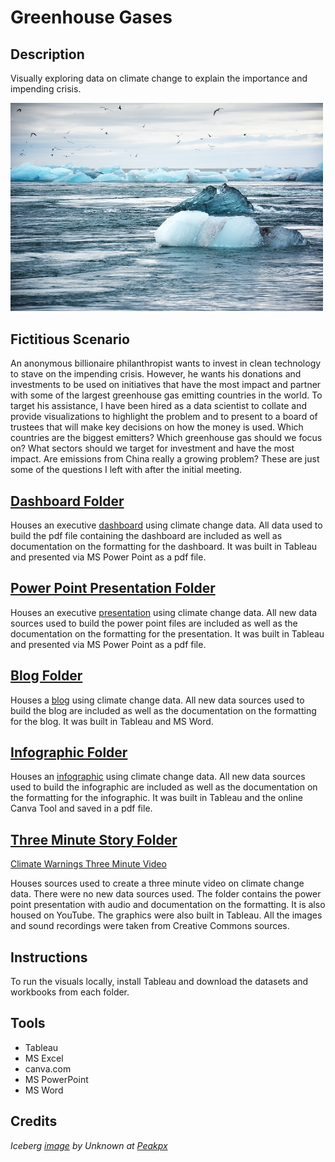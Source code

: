 # Greenhouse Gases

## Description

Visually exploring data on climate change to explain the importance and impending crisis.

<img src="images/climatechange.jpg" width ="500">

## Fictitious Scenario

An anonymous billionaire philanthropist wants to invest in clean technology to stave on the impending crisis. However, he wants his donations and investments to be used on initiatives that have the most impact and partner with some of the largest greenhouse gas emitting countries in the world. To target his assistance, I have been hired as a data scientist to collate and provide visualizations to highlight the problem and to present to a board of trustees that will make key decisions on how the money is used. Which countries are the biggest emitters? Which greenhouse gas should we focus on? What sectors should we target for investment and have the most impact. Are emissions from China really a growing problem? These are just some of the questions I left with after the initial meeting.


## [Dashboard Folder](Dashboard/)

Houses an executive [dashboard](Dashboard/GreenhouseGasDashboard.pdf) using climate change data.  All data used to build the pdf file containing the dashboard are included as well as documentation on the formatting for the dashboard. It was built in Tableau and presented via MS Power Point as a pdf file.


## [Power Point Presentation Folder](PowerPoint/)

Houses an executive [presentation](PowerPoint/TargettingGHGPP.pdf) using climate change data.  All new data sources used to build the power point files are included as well as the documentation on the formatting for the presentation. It was built in Tableau and presented via MS Power Point as a pdf file.

## [Blog Folder](Blog/)

Houses a [blog](https://sdloyd.github.io/GreenhouseGas/Blog/InvisibleCrisis.htm) using climate change data.  All new data sources used to build the blog are included as well as the documentation on the formatting for the blog. It was built in Tableau and MS Word.

## [Infographic Folder](Infographic/)

Houses an [infographic](Infographic/Climate%20Change.pdf) using climate change data.  All new data sources used to build the infographic are included as well as the documentation on the formatting for the infographic. It was built in Tableau and the online Canva Tool and saved in a pdf file.

## [Three Minute Story Folder](ThreeMinute/)

[Climate Warnings Three Minute Video](https://youtu.be/WquwcspnCHo)

Houses sources used to create a three minute video on climate change data.  There were no new data sources used. The folder contains the power point presentation with audio and documentation on the formatting. It is also housed on YouTube. The graphics were also built in Tableau. All the images and sound recordings were taken from Creative Commons sources.

## Instructions

To run the visuals locally, install Tableau and download the datasets and workbooks from each folder.

## Tools

* Tableau
* MS Excel
* canva.com
* MS PowerPoint
* MS Word 

## Credits

_Iceberg [image](https://www.peakpx.com/433749/melted-iceberg-under-flying-birds-and-cloudy-sky) by Unknown at [Peakpx](https://www.peakpx.com/)_
